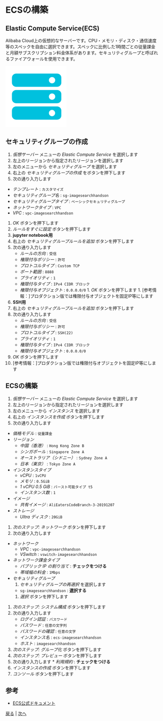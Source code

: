# ECSの構築

## Elastic Compute Service(ECS)
Alibaba Cloud上の仮想的なサーバーです。CPU・メモリ・ディスク・通信速度等のスペックを自由に選択できます。スペックに比例した1時間ごとの従量課金と月額サブスクリプション料金体系があります。セキュリティグループと呼ばれるファイアウォールを使用できます。

![ECS](img/ecs.png)

## セキュリティグループの作成
1. *仮想サーバー* メニューの *Elastic Compute Service* を選択します
1. 左上のリージョンから指定されたリージョンを選択します
1. 左のメニューから *セキュリティグループ* を選択します
1. 右上の *セキュリティグループの作成* をボタンを押下します
1. 次の通り入力します
  * *テンプレート* : `カスタマイズ`
  * *セキュリティグループ名* : `sg-imagesearchhandson`
  * *セキュリティグループタイプ* : `ベーシックセキュリティグループ`
  * *ネットワークタイプ* : `VPC`
  * *VPC* : `vpc-imagesearchhandson`
1. *OK* ボタンを押下します
1. *ルールをすぐに設定* ボタンを押下します
1. **jupyter notebook用**
  1. 右上の *セキュリティグループルールを追加* ボタンを押下します
  1. 次の通り入力します
      * *ルールの方向* : `受信`
      * *権限付与ポリシー* : `許可`
      * *プロトコルタイプ* : `Custom TCP`
      * *ポート範囲* : `8888`
      * *プライオリティ* : `1`
      * *権限付与タイプ* : `IPv4 CIDR ブロック`
      * *権限付与オブジェクト* : `0.0.0.0/0`
    1. *OK* ボタンを押下します
    1. [参考情報：]プロダクション版では権限付与オブジェクトを固定IP等にします
1. **SSH用**
  1. 右上の *セキュリティグループルールを追加* ボタンを押下します
  1. 次の通り入力します
      * *ルールの方向* : `受信`
      * *権限付与ポリシー* : `許可`
      * *プロトコルタイプ* : `SSH(22)`
      * *プライオリティ* : `1`
      * *権限付与タイプ* : `IPv4 CIDR ブロック`
      * *権限付与オブジェクト* : `0.0.0.0/0`
  1. *OK* ボタンを押下します
  1. [参考情報：]プロダクション版では権限付与オブジェクトを固定IP等にします

## ECSの構築
1. *仮想サーバー* メニューの *Elastic Compute Service* を選択します
1. 左上のリージョンから指定されたリージョンを選択します
1. 左のメニューから *インスタンス* を選択します
1. 右上の *インスタンスを作成* ボタンを押下します
1. 次の通り入力します
  * *価格モデル* : `従量課金`
  * *リージョン*
    * *中国（香港）* : `Hong Kong Zone B`
    * *シンガポール* : `Singapore Zone A`
    * *オーストラリア（シドニー）* : `Sydney Zone A`
    * *日本（東京）* : `Tokyo Zone A`
  * *インスタンスタイプ*
    * *vCPU* : `1vCPU`
    * *メモリ* : `0.5GiB`
    * *1 vCPU 0.5 GiB* : `バースト可能タイプ t5`
    * *インスタンス数* : `1`
  * *イメージ*
    * *共有イメージ* : `AliEatersCodeBranch-3-20191207`
  * *ストレージ*
    * *Ultra ディスク* : `20GiB`
1. *次のステップ: ネットワーク* ボタンを押下します
1. 次の通り入力します
  * *ネットワーク*
    * *VPC* : `vpc-imagesearchhandson`
    * *VSwitch* : `vswitch-imagesearchhandson`
  * *ネットワーク課金タイプ*
    * *パブリック IP の割り当て* : **チェックをつける**
    * *帯域幅の料金* : `1Mbps`
  * *セキュリティグループ*
    1. *セキュリティグループの再選択* を選択します
      * `sg-imagesearchhandson` :  **選択する**
    1. *選択* ボタンを押下します
1. *次のステップ: システム構成* ボタンを押下します
1. 次の通り入力します
    * *ログイン認証* : `パスワード`
    * *パスワード* : `任意の文字列`
    * *パスワードの確認* : `任意の文字`
    * *インスタンス名* : `ecs-imagesearchhandson`
    * *ホスト* : `imagesearchhandson`
1. *次のステップ: グループ化* ボタンを押下します
1. *次のステップ: プレビュー* ボタンを押下します
  1. 次の通り入力します
    * *利用規約* : **チェックをつける**
1. *インスタンスの作成* ボタンを押下します
1. *コンソール* ボタンを押下します

## 参考
- [ECS公式ドキュメント](https://jp.alibabacloud.com/product/ecs)


[戻る](Step5.md) | [次へ](Step6.md)
